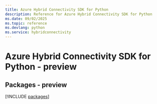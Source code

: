 ```yaml
---
title: Azure Hybrid Connectivity SDK for Python
description: Reference for Azure Hybrid Connectivity SDK for Python
ms.date: 09/02/2025
ms.topic: reference
ms.devlang: python
ms.service: hybridconnectivity
---
```

# Azure Hybrid Connectivity SDK for Python - preview
## Packages - preview
[!INCLUDE [packages](hybrid-connectivity-index.md)]